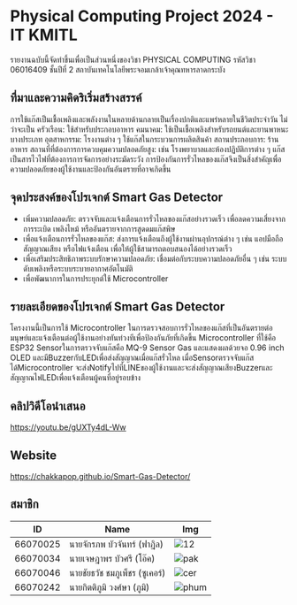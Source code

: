 # Physical Computing Project 2024 - IT KMITL

รายงานฉบับนี้จัดทำขึ้นเพื่อเป็นส่วนหนึ่งของวิชา PHYSICAL COMPUTING รหัสวิชา 06016409 ชั้นปีที่ 2 สถาบันเทคโนโลยีพระจอมเกล้าเจ้าคุณทหารลาดกระบัง

## ที่มาและความคิดริเริ่มสร้างสรรค์

การใช้แก๊สเป็นเชื้อเพลิงและพลังงานในหลายด้านกลายเป็นเรื่องปกติและแพร่หลายในชีวิตประจำวัน ไม่ว่าจะเป็น
ครัวเรือน: ใช้สำหรับประกอบอาหาร
คมนาคม: ใช้เป็นเชื้อเพลิงสำหรับรถยนต์และยานพาหนะบางประเภท
อุตสาหกรรม: โรงงานต่าง ๆ ใช้แก๊สในกระบวนการผลิตสินค้า
สถานประกอบการ: ร้านอาหาร
สถานที่ที่ต้องการการควบคุมความปลอดภัยสูง: เช่น โรงพยาบาลและห้องปฏิบัติการต่าง ๆ
แก๊สเป็นสารไวไฟที่ต้องการการจัดการอย่างระมัดระวัง การป้องกันการรั่วไหลของแก๊สจึงเป็นสิ่งสำคัญเพื่อความปลอดภัยของผู้ใช้งานและป้องกันอันตรายที่อาจเกิดขึ้น

## จุดประสงค์ของโปรเจกต์ Smart Gas Detector

- เพิ่มความปลอดภัย: ตรวจจับและแจ้งเตือนการรั่วไหลของแก๊สอย่างรวดเร็ว เพื่อลดความเสี่ยงจากการระเบิด เพลิงไหม้ หรืออันตรายจากการสูดดมแก๊สพิษ
- เพื่อแจ้งเตือนการรั่วไหลของแก๊ส: ส่งการแจ้งเตือนถึงผู้ใช้งานผ่านอุปกรณ์ต่าง ๆ เช่น แอปมือถือ สัญญาณเสียง หรือไฟแจ้งเตือน เพื่อให้ผู้ใช้สามารถตอบสนองได้อย่างรวดเร็ว
- เพื่อเสริมประสิทธิภาพระบบรักษาความปลอดภัย: เชื่อมต่อกับระบบความปลอดภัยอื่น ๆ เช่น ระบบดับเพลิงหรือระบบระบายอากาศอัตโนมัติ
- เพื่อพัฒนาการในการประยุกต์ใช้ Microcontroller

## รายละเอียดของโปรเจกต์ Smart Gas Detector

โครงงานนี้เป็นการใช้ Microcontroller ในการตรวจสอบการรั่วไหลของแก๊สที่เป็นอันตรายต่อมนุษย์และแจ้งเตือนต่อผู้ใช้งานอย่างทันท่วงทีเพื่อป้องกันภัยที่เกิดขึ้น Microcontroller ที่ใช้คือ ESP32 
Sensorในการตรวจจับแก๊สคือ MQ-9 Sensor Gas และแสดงผลด้วยจอ 0.96 inch OLED และมีBuzzerกับLEDเพื่อส่งสัญญาณเมื่อแก๊สรั่วไหล 
เมื่อSensorตรวจจับแก๊สได้Microcontroller จะส่งNotifyไปที่LINEของผู้ใช้งานและจะส่งสัญญาณเสียงBuzzerและสัญญาณไฟLEDเพื่อแจ้งเตือนผู้คนที่อยู่รอบข้าง

## คลิปวิดีโอนำเสนอ

https://youtu.be/gUXTy4dL-Ww

## Website

https://chakkapop.github.io/Smart-Gas-Detector/

## สมาชิก
| ID       | Name                                  | Img                                                                             |
|----------|---------------------------------------|---------------------------------------------------------------------------------|
| 66070025 | นายจักรภพ บัวจันทร์ (ฟาฎิล)          |![12](https://github.com/user-attachments/assets/f13dc52d-7794-4abc-869a-b53557185ff5)|
| 66070034 | นายเจษฎาพร บัวศรี (โอ๊ค)            |![pak](https://github.com/user-attachments/assets/7ca991df-8da3-4649-a509-8d7eec083ff8)     |
| 66070046 | นายชัยธวัช ชมภูเพ็ชร (ซูเคอร์)          | ![cer](https://github.com/user-attachments/assets/6c7011cd-65d2-4129-bc22-c3ecf762ba84)    |
| 66070242 | นายกิตติภูมิ วงศ์ษา (ภูมิ)            | ![phum](https://github.com/user-attachments/assets/adbc50e6-176e-4b21-b81b-dc5a3af83651)     |

